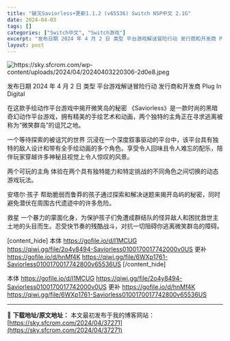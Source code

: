 ```yaml
---
title: "破灭Saviorless+更新1.1.2 (v65536) Switch NSP中文 2.1G"
date: 2024-04-03
tags: []
categories: ["Switch中文", "Switch游戏"]
excerpt: "发布日期 2024 年 4 月 2 日 类型 平台游戏解谜冒险行动 发行商和开发商 Plug In Digital 在这款手绘动作平台游戏中揭开微笑岛的秘密 《Saviorless》是一款时尚的黑暗奇幻动作平台游戏，拥有精美的手绘艺术和动画，两个独特的主角正在寻求逃离被称为“微笑群岛”的诅咒之地。 &hellip;"
layout: post
---
```


<img class="aligncenter" src="https://sky.sfcrom.com/wp-content/uploads/2024/04/20240403220306-2d0e8.jpeg" alt="https://sky.sfcrom.com/wp-content/uploads/2024/04/20240403220306-2d0e8.jpeg" />

发布日期 2024 年 4 月 2 日
类型 平台游戏解谜冒险行动
发行商和开发商 Plug In Digital

在这款手绘动作平台游戏中揭开微笑岛的秘密
《Saviorless》是一款时尚的黑暗奇幻动作平台游戏，拥有精美的手绘艺术和动画，两个独特的主角正在寻求逃离被称为“微笑群岛”的诅咒之地。

一个等待探索的被诅咒的世界
沉浸在一个深度叙事驱动的平台中，该平台具有独特的敌人设计和带有全手绘动画的多个角色。享受令人回味且令人难忘的配乐，陪伴玩家穿越许多神秘且视觉上令人惊叹的风景。

两个可玩的主角
体验在两个具有独特能力和特定挑战的不同角色之间切换的动态游戏玩法。

安塔尔·孩子
帮助脆弱而鲁莽的孩子通过探索和解决谜题来揭开岛屿的秘密，同时避免潜伏在周围古代遗迹中的许多危险。

救星
一个暴力的蒙面化身，为保护孩子们免遭成群结队的怪异敌人和困扰救世主土地的头目而生。忍受快节奏的残酷战斗，对抗一切阻碍你逃离微笑群岛的障碍。

[content_hide]
本体
https://gofile.io/d/l1MCUG
https://qiwi.gg/file/2o4y8494-Saviorless0100170017742000v0US
更补
https://gofile.io/d/hnMf4K
https://qiwi.gg/file/6WXp1761-Saviorless0100170017742800v65536US
[/content_hide]

<!--wechatfans start-->
本体
https://gofile.io/d/l1MCUG
https://qiwi.gg/file/2o4y8494-Saviorless0100170017742000v0US
更补
https://gofile.io/d/hnMf4K
https://qiwi.gg/file/6WXp1761-Saviorless0100170017742800v65536US
<!--wechatfans end-->

---
📖 **下载地址/原文地址：** 本文最初发布于我的博客网站：[https://sky.sfcrom.com/2024/04/37271](https://sky.sfcrom.com/2024/04/37271)
